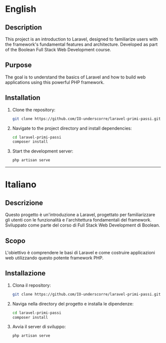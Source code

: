 # English

## Description
This project is an introduction to Laravel, designed to familiarize users with the framework's fundamental features and architecture. Developed as part of the Boolean Full Stack Web Development course.

## Purpose
The goal is to understand the basics of Laravel and how to build web applications using this powerful PHP framework.

## Installation
1. Clone the repository:
   ```bash
   git clone https://github.com/IO-underscorre/laravel-primi-passi.git
   ```
2. Navigate to the project directory and install dependencies:
   ```bash
   cd laravel-primi-passi
   composer install
   ```
3. Start the development server:
   ```bash
   php artisan serve
   ```

---

# Italiano

## Descrizione
Questo progetto è un'introduzione a Laravel, progettato per familiarizzare gli utenti con le funzionalità e l'architettura fondamentali del framework. Sviluppato come parte del corso di Full Stack Web Development di Boolean.

## Scopo
L'obiettivo è comprendere le basi di Laravel e come costruire applicazioni web utilizzando questo potente framework PHP.

## Installazione
1. Clona il repository:
   ```bash
   git clone https://github.com/IO-underscorre/laravel-primi-passi.git
   ```
2. Naviga nella directory del progetto e installa le dipendenze:
   ```bash
   cd laravel-primi-passi
   composer install
   ```
3. Avvia il server di sviluppo:
   ```bash
   php artisan serve
   ```
